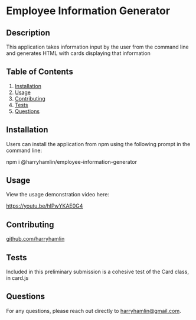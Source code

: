 
# Employee Information Generator

## Description

This application takes information input by the user from the command line and generates HTML with cards displaying that information


  ## Table of Contents
1. [Installation](#installation)
2. [Usage](#usage)
3. [Contributing](#contributing)
4. [Tests](#tests)
5. [Questions](#questions)

## Installation

Users can install the application from npm using the following prompt in the command line:

npm i @harryhamlin/employee-information-generator

## Usage

View the usage demonstration video here:

<a href="https://youtu.be/hlPwYKAE0G4" target='_blank'>https://youtu.be/hlPwYKAE0G4</a>

## Contributing

<a href="https://github.com/harryhamlin">github.com/harryhamlin</a>

## Tests

Included in this preliminary submission is a cohesive test of the Card class, in card.js

## Questions

For any questions, please reach out directly to <a href="mailto:harryhamlin@gmail.com" target="_blank">harryhamlin@gmail.com</a>.

